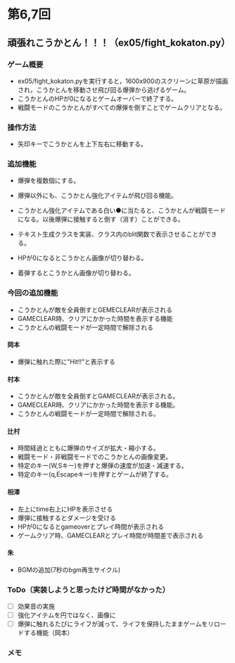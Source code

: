 # 第6,7回
## 頑張れこうかとん！！！（ex05/fight_kokaton.py）
### ゲーム概要
- ex05/fight_kokaton.pyを実行すると，1600x900のスクリーンに草原が描画され，こうかとんを移動させ飛び回る爆弾から逃げるゲーム。
- こうかとんのHPが0になるとゲームオーバーで終了する。
- 戦闘モードのこうかとんがすべての爆弾を倒すことでゲームクリアとなる。
### 操作方法
- 矢印キーでこうかとんを上下左右に移動する。
### 追加機能
- 爆弾を複数個にする。
- 爆弾以外にも、こうかとん強化アイテムが飛び回る機能。
- こうかとん強化アイテムである白い●に当たると、こうかとんが戦闘モードになる。以後爆弾に接触すると倒す（消す）ことができる。
- テキスト生成クラスを実装、クラス内のblit関数で表示させることができる。
- HPが0になるとこうかとん画像が切り替わる。

- 着弾するとこうかとん画像が切り替わる。

### 今回の追加機能

- こうかとんが敵を全員倒すとGEMECLEARが表示される
- GAMECLEAR時、クリアにかかった時間を表示する機能
- こうかとんの戦闘モードが一定時間で解除される
#### 岡本
- 爆弾に触れた際に"Hit!!"と表示する
#### 村本
- こうかとんが敵を全員倒すとGAMECLEARが表示される。
- GAMECLEAR時、クリアにかかった時間を表示する機能。
- こうかとんの戦闘モードが一定時間で解除される。
#### 辻村
- 時間経過とともに爆弾のサイズが拡大・縮小する。
- 戦闘モード・非戦闘モードでのこうかとんの画像変更。
- 特定のキー(W,Sキー)を押すと爆弾の速度が加速・減速する。
- 特定のキー(q,Escapeキー)を押すとゲームが終了する。
#### 相澤
- 左上にtime右上にHPを表示させる
- 爆弾に接触するとダメージを受ける
- HPが0になるとgameoverとプレイ時間が表示される
- ゲームクリア時、GAMECLEARとプレイ時間が時間差で表示される
#### 朱
- BGMの追加(7秒のbgm再生サイクル)


### ToDo（実装しようと思ったけど時間がなかった）
- [ ] 効果音の実施
- [ ] 強化アイテムを円ではなく、画像に
- [ ] 爆弾に触れるたびにライフが減って、ライフを保持したままゲームをリロードする機能（岡本）
### メモ
